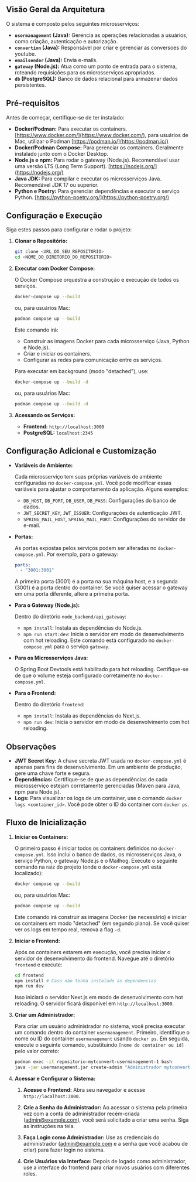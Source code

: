 
## Visão Geral da Arquitetura

O sistema é composto pelos seguintes microsserviços:

*   **`usermanagement` (Java):** Gerencia as operações relacionadas a usuários, como criação, autenticação e autorização.
*   **`convertion` (Java):** Responsável por criar e gerenciar as conversoes do youtube.
*   **`emailsender` (Java):** Envia e-mails.
*   **`gateway` (Node.js):** Atua como um ponto de entrada para o sistema, roteando requisições para os microsserviços apropriados.
*   **`db` (PostgreSQL):** Banco de dados relacional para armazenar dados persistentes.

## Pré-requisitos

Antes de começar, certifique-se de ter instalado:

*   **Docker/Podman:** Para executar os containers.  [https://www.docker.com/](https://www.docker.com/), para usuários de Mac, utilizar o Podman [https://podman.io/](https://podman.io/)
*   **Docker/Podman Compose:** Para gerenciar os containers.  Geralmente instalado junto com o Docker Desktop.
*   **Node.js e npm:** Para rodar o gateway (Node.js).  Recomendável usar uma versão LTS (Long Term Support).  [https://nodejs.org/](https://nodejs.org/)
*   **Java JDK:**  Para compilar e executar os microsserviços Java.  Recomendável JDK 17 ou superior.
*   **Python e Poetry:** Para gerenciar dependências e executar o serviço Python. [https://python-poetry.org/](https://python-poetry.org/)

## Configuração e Execução

Siga estes passos para configurar e rodar o projeto:

1.  **Clonar o Repositório:**

    ```bash
    git clone <URL_DO_SEU_REPOSITORIO>
    cd <NOME_DO_DIRETORIO_DO_REPOSITORIO>
    ```

2.  **Executar com Docker Compose:**

    O Docker Compose orquestra a construção e execução de todos os serviços.

    ```bash
    docker-compose up --build
    ```


    ou, para usuários Mac:

    ```bash
    podman compose up --build
    ```

    Este comando irá:
    * Construir as imagens Docker para cada microsserviço (Java, Python e Node.js).
    * Criar e iniciar os containers.
    * Configurar as redes para comunicação entre os serviços.

    Para executar em background (modo "detached"), use:

    ```bash
    docker-compose up --build -d
    ```

    ou, para usuários Mac:

    ```bash
    podman compose up --build -d
    ```

4.  **Acessando os Serviços:**

    *   **Frontend:** `http://localhost:3000`
    *   **PostgreSQL:** `localhost:2345`

## Configuração Adicional e Customização

*   **Variáveis de Ambiente:**

    Cada microsserviço tem suas próprias variáveis de ambiente configuradas no `docker-compose.yml`.  Você pode modificar essas variáveis para ajustar o comportamento da aplicação.  Alguns exemplos:

    *   `DB_HOST`, `DB_PORT`, `DB_USER`, `DB_PASS`:  Configurações do banco de dados.
    *   `JWT_SECRET_KEY`, `JWT_ISSUER`: Configurações de autenticação JWT.
    *   `SPRING_MAIL_HOST`, `SPRING_MAIL_PORT`:  Configurações do servidor de e-mail.

*   **Portas:**

    As portas expostas pelos serviços podem ser alteradas no `docker-compose.yml`.  Por exemplo, para o gateway:

    ```yaml
    ports:
      - "3001:3001"
    ```

    A primeira porta (3001) é a porta na sua máquina host, e a segunda (3001) é a porta dentro do container.  Se você quiser acessar o gateway em uma porta diferente, altere a primeira porta.

*   **Para o Gateway (Node.js):**

    Dentro do diretório `node_backend/api_gateway`:

    *   `npm install`: Instala as dependências do Node.js.
    *   `npm run start:dev`: Inicia o servidor em modo de desenvolvimento com hot reloading.  Este comando está configurado no `docker-compose.yml` para o serviço `gateway`.

*   **Para os Microsserviços Java:**

    O Spring Boot Devtools está habilitado para hot reloading.  Certifique-se de que o volume esteja configurado corretamente no `docker-compose.yml`.


*   **Para o Frontend:**

    Dentro do diretório `frontend`:

    *   `npm install`: Instala as dependências do Next.js.
    *   `npm run dev`: Inicia o servidor em modo de desenvolvimento com hot reloading.

## Observações

*   **JWT Secret Key:** A chave secreta JWT usada no `docker-compose.yml` é apenas para fins de desenvolvimento.  Em um ambiente de produção, gere uma chave forte e segura.
*   **Dependências:**  Certifique-se de que as dependências de cada microsserviço estejam corretamente gerenciadas (Maven para Java, npm para Node.js).
*   **Logs:** Para visualizar os logs de um container, use o comando `docker logs <container_id>`. Você pode obter o ID do container com `docker ps`.

## Fluxo de Inicialização

1.  **Iniciar os Containers:**

    O primeiro passo é iniciar todos os containers definidos no `docker-compose.yml`.  Isso inclui o banco de dados, os microsserviços Java, o serviço Python, o gateway Node.js e o Mailhog.  Execute o seguinte comando na raiz do projeto (onde o `docker-compose.yml` está localizado):

    ```bash
    docker compose up --build
    ```

    ou, para usuários Mac:

    ```bash
    podman compose up --build
    ```

    Este comando irá construir as imagens Docker (se necessário) e iniciar os containers em modo "detached" (em segundo plano).  Se você quiser ver os logs em tempo real, remova a flag `-d`.

2.  **Iniciar o Frontend:**

    Após os containers estarem em execução, você precisa iniciar o servidor de desenvolvimento do frontend.  Navegue até o diretório `frontend` e execute:

    ```bash
    cd frontend
    npm install # Caso não tenha instalado as dependencias
    npm run dev
    ```

    Isso iniciará o servidor Next.js em modo de desenvolvimento com hot reloading. O servidor ficará disponível em `http://localhost:3000`.

3.  **Criar um Administrador:**

    Para criar um usuário administrador no sistema, você precisa executar um comando dentro do container `usermanagement`.  Primeiro, identifique o nome ou ID do container `usermanagement` usando `docker ps`.  Em seguida, execute o seguinte comando, substituindo `[nome do container ou id]` pelo valor correto:

    ```bash
    podman exec -it repositorio-mytconvert-usermanagement-1 bash
    java -jar usermanagement.jar create-admin "Administrador mytconvert" admin@example.br --server.port=0
    ```

4.  **Acessar e Configurar o Sistema:**

    1.  **Acesse o Frontend:** Abra seu navegador e acesse `http://localhost:3000`.

    2.  **Crie a Senha do Administrador:** Ao acessar o sistema pela primeira vez com a conta de administrador recém-criada (admin@example.com), você será solicitado a criar uma senha. Siga as instruções na tela.

    3.  **Faça Login como Administrador:** Use as credenciais do administrador (admin@example.com e a senha que você acabou de criar) para fazer login no sistema.

    4.  **Crie Usuários via Interface:** Depois de logado como administrador, use a interface do frontend para criar novos usuários com diferentes roles.
